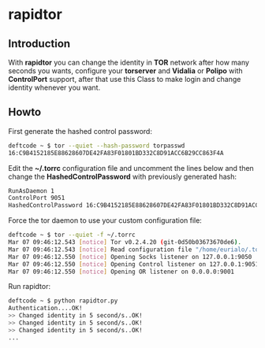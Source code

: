 rapidtor
========

Introduction
------------

With **rapidtor** you can change the identity in **TOR** network after how many seconds you wants, 
configure your **torserver** and **Vidalia** or **Polipo** with **ControlPort** support, after that use 
this Class to make login and change identity whenever you want.

Howto
-----

First generate the hashed control password:

```bash
deftcode ~ $ tor --quiet --hash-password torpasswd
16:C9B4152185E88628607DE42FA83F01801BD332C8D91ACC6B29CC863F4A
```

Edit the **~/.torrc** configuration file and uncomment the lines below and
then change the **HashedControlPassword** with previously generated hash:

```bash
RunAsDaemon 1
ControlPort 9051
HashedControlPassword 16:C9B4152185E88628607DE42FA83F01801BD332C8D91ACC6B29CC863F4A
```

Force the tor daemon to use your custom configuration file:

```bash
deftcode ~ $ tor --quiet -f ~/.torrc
Mar 07 09:46:12.543 [notice] Tor v0.2.4.20 (git-0d50b03673670de6).
Mar 07 09:46:12.543 [notice] Read configuration file "/home/eurialo/.torrc".
Mar 07 09:46:12.550 [notice] Opening Socks listener on 127.0.0.1:9050
Mar 07 09:46:12.550 [notice] Opening Control listener on 127.0.0.1:9051
Mar 07 09:46:12.550 [notice] Opening OR listener on 0.0.0.0:9001
```

Run rapidtor:

```bash
deftcode ~ $ python rapidtor.py
Authentication....OK!
>> Changed identity in 5 second/s..OK!
>> Changed identity in 5 second/s..OK!
>> Changed identity in 5 second/s..OK!
...
```